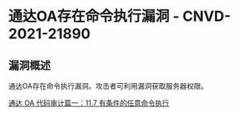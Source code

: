 # 通达OA存在命令执行漏洞 - CNVD-2021-21890
漏洞概述
----

通达OA存在命令执行漏洞。攻击者可利用漏洞获取服务器权限。

[通达 OA 代码审计篇一：11.7 有条件的任意命令执行](%E9%80%9A%E8%BE%BE%20OA%20%E4%BB%A3%E7%A0%81%E5%AE%A1%E8%AE%A1%E7%AF%87%E4%B8%80%EF%BC%9A11.7%20%E6%9C%89%E6%9D%A1%E4%BB%B6%E7%9A%84%E4%BB%BB%E6%84%8F%E5%91%BD%E4%BB%A4%E6%89%A7%E8%A1%8C.md)